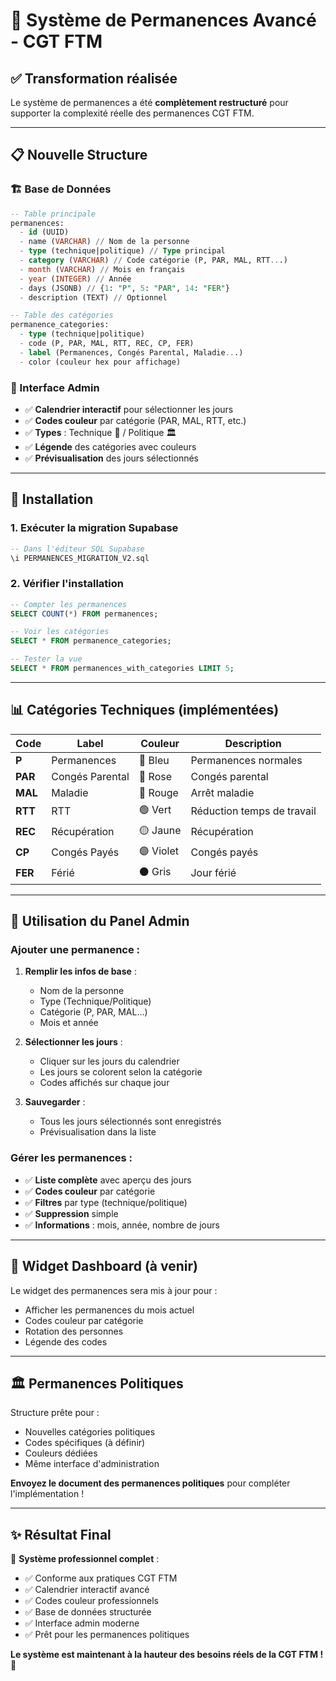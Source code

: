 # 🔧 Système de Permanences Avancé - CGT FTM

## ✅ **Transformation réalisée**

Le système de permanences a été **complètement restructuré** pour supporter la complexité réelle des permanences CGT FTM.

---

## 📋 **Nouvelle Structure**

### **🏗️ Base de Données**

```sql
-- Table principale
permanences:
  - id (UUID)
  - name (VARCHAR) // Nom de la personne
  - type (technique|politique) // Type principal
  - category (VARCHAR) // Code catégorie (P, PAR, MAL, RTT...)
  - month (VARCHAR) // Mois en français
  - year (INTEGER) // Année
  - days (JSONB) // {1: "P", 5: "PAR", 14: "FER"}
  - description (TEXT) // Optionnel

-- Table des catégories
permanence_categories:
  - type (technique|politique)
  - code (P, PAR, MAL, RTT, REC, CP, FER)
  - label (Permanences, Congés Parental, Maladie...)
  - color (couleur hex pour affichage)
```

### **🎨 Interface Admin**

- ✅ **Calendrier interactif** pour sélectionner les jours
- ✅ **Codes couleur** par catégorie (PAR, MAL, RTT, etc.)
- ✅ **Types** : Technique 🔧 / Politique 🏛️
- ✅ **Légende** des catégories avec couleurs
- ✅ **Prévisualisation** des jours sélectionnés

---

## 🚀 **Installation**

### **1. Exécuter la migration Supabase**

```sql
-- Dans l'éditeur SQL Supabase
\i PERMANENCES_MIGRATION_V2.sql
```

### **2. Vérifier l'installation**

```sql
-- Compter les permanences
SELECT COUNT(*) FROM permanences;

-- Voir les catégories
SELECT * FROM permanence_categories;

-- Tester la vue
SELECT * FROM permanences_with_categories LIMIT 5;
```

---

## 📊 **Catégories Techniques (implémentées)**

| Code    | Label           | Couleur   | Description                |
| ------- | --------------- | --------- | -------------------------- |
| **P**   | Permanences     | 🔵 Bleu   | Permanences normales       |
| **PAR** | Congés Parental | 🌸 Rose   | Congés parental            |
| **MAL** | Maladie         | 🔴 Rouge  | Arrêt maladie              |
| **RTT** | RTT             | 🟢 Vert   | Réduction temps de travail |
| **REC** | Récupération    | 🟡 Jaune  | Récupération               |
| **CP**  | Congés Payés    | 🟣 Violet | Congés payés               |
| **FER** | Férié           | ⚫ Gris   | Jour férié                 |

---

## 🔧 **Utilisation du Panel Admin**

### **Ajouter une permanence :**

1. **Remplir les infos de base** :

   - Nom de la personne
   - Type (Technique/Politique)
   - Catégorie (P, PAR, MAL...)
   - Mois et année

2. **Sélectionner les jours** :

   - Cliquer sur les jours du calendrier
   - Les jours se colorent selon la catégorie
   - Codes affichés sur chaque jour

3. **Sauvegarder** :
   - Tous les jours sélectionnés sont enregistrés
   - Prévisualisation dans la liste

### **Gérer les permanences :**

- ✅ **Liste complète** avec aperçu des jours
- ✅ **Codes couleur** par catégorie
- ✅ **Filtres** par type (technique/politique)
- ✅ **Suppression** simple
- ✅ **Informations** : mois, année, nombre de jours

---

## 📱 **Widget Dashboard (à venir)**

Le widget des permanences sera mis à jour pour :

- Afficher les permanences du mois actuel
- Codes couleur par catégorie
- Rotation des personnes
- Légende des codes

---

## 🏛️ **Permanences Politiques**

Structure prête pour :

- Nouvelles catégories politiques
- Codes spécifiques (à définir)
- Couleurs dédiées
- Même interface d'administration

**Envoyez le document des permanences politiques** pour compléter l'implémentation !

---

## ✨ **Résultat Final**

🎯 **Système professionnel complet** :

- ✅ Conforme aux pratiques CGT FTM
- ✅ Calendrier interactif avancé
- ✅ Codes couleur professionnels
- ✅ Base de données structurée
- ✅ Interface admin moderne
- ✅ Prêt pour les permanences politiques

**Le système est maintenant à la hauteur des besoins réels de la CGT FTM !** 🚀
